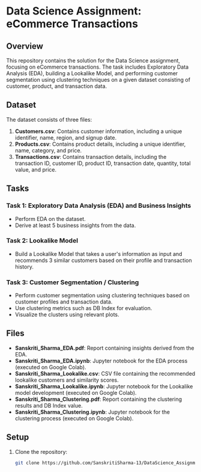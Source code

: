 # Data Science Assignment: eCommerce Transactions

## Overview

This repository contains the solution for the Data Science assignment, focusing on eCommerce transactions. The task includes Exploratory Data Analysis (EDA), building a Lookalike Model, and performing customer segmentation using clustering techniques on a given dataset consisting of customer, product, and transaction data.



## Dataset

The dataset consists of three files:

1. **Customers.csv**: Contains customer information, including a unique identifier, name, region, and signup date.
2. **Products.csv**: Contains product details, including a unique identifier, name, category, and price.
3. **Transactions.csv**: Contains transaction details, including the transaction ID, customer ID, product ID, transaction date, quantity, total value, and price.

## Tasks

### Task 1: Exploratory Data Analysis (EDA) and Business Insights
- Perform EDA on the dataset.
- Derive at least 5 business insights from the data.

### Task 2: Lookalike Model
- Build a Lookalike Model that takes a user's information as input and recommends 3 similar customers based on their profile and transaction history.

### Task 3: Customer Segmentation / Clustering
- Perform customer segmentation using clustering techniques based on customer profiles and transaction data.
- Use clustering metrics such as DB Index for evaluation.
- Visualize the clusters using relevant plots.

## Files

- **Sanskriti_Sharma_EDA.pdf**: Report containing insights derived from the EDA.
- **Sanskriti_Sharma_EDA.ipynb**: Jupyter notebook for the EDA process (executed on Google Colab).
- **Sanskriti_Sharma_Lookalike.csv**: CSV file containing the recommended lookalike customers and similarity scores.
- **Sanskriti_Sharma_Lookalike.ipynb**: Jupyter notebook for the Lookalike model development (executed on Google Colab).
- **Sanskriti_Sharma_Clustering.pdf**: Report containing the clustering results and DB Index value.
- **Sanskriti_Sharma_Clustering.ipynb**: Jupyter notebook for the clustering process (executed on Google Colab).

## Setup

1. Clone the repository:
   ```bash
   git clone https://github.com/SanskritiSharma-13/DataScience_Assignment.git
